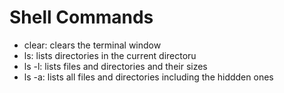 # Shell Commands
- clear: clears the terminal window
- ls: lists directories in the current directoru
- ls -l: lists files and directories and their sizes
- ls -a: lists all files and directories including the hiddden ones
